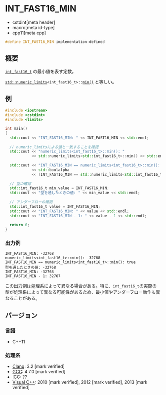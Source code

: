 # INT_FAST16_MIN
* cstdint[meta header]
* macro[meta id-type]
* cpp11[meta cpp]

```cpp
#define INT_FAST16_MIN implementation-defined
```

## 概要
[`int_fast16_t`](int_fast16_t.md) の最小値を表す定数。

[`std::numeric_limits`](/reference/limits/numeric_limits.md)`<int_fast16_t>::`[`min()`](/reference/limits/numeric_limits/min.md) と等しい。

## 例
```cpp example
#include <iostream>
#include <cstdint>
#include <limits>

int main()
{
  std::cout << "INT_FAST16_MIN: " << INT_FAST16_MIN << std::endl;
  
  // numeric_limitsによる値と一致することを確認
  std::cout << "numeric_limits<int_fast16_t>::min(): "
            << std::numeric_limits<std::int_fast16_t>::min() << std::endl;
  
  std::cout << "INT_FAST16_MIN == numeric_limits<int_fast16_t>::min(): "
            << std::boolalpha
            << (INT_FAST16_MIN == std::numeric_limits<std::int_fast16_t>::min()) << std::endl;
  
  // 型の確認
  std::int_fast16_t min_value = INT_FAST16_MIN;
  std::cout << "型を通したときの値: " << min_value << std::endl;
  
  // アンダーフローの確認
  std::int_fast16_t value = INT_FAST16_MIN;
  std::cout << "INT_FAST16_MIN: " << value << std::endl;
  std::cout << "INT_FAST16_MIN - 1: " << value - 1 << std::endl;
  
  return 0;
}
```

### 出力例
```
INT_FAST16_MIN: -32768
numeric_limits<int_fast16_t>::min(): -32768
INT_FAST16_MIN == numeric_limits<int_fast16_t>::min(): true
型を通したときの値: -32768
INT_FAST16_MIN: -32768
INT_FAST16_MIN - 1: 32767
```

この出力例は処理系によって異なる場合がある。特に、`int_fast16_t`の実際の型が処理系によって異なる可能性があるため、最小値やアンダーフロー動作も異なることがある。

## バージョン
### 言語
- C++11

### 処理系
- [Clang](/implementation.md#clang): 3.2 [mark verified]
- [GCC](/implementation.md#gcc): 4.7.0 [mark verified]
- [ICC](/implementation.md#icc): ??
- [Visual C++](/implementation.md#visual_cpp): 2010 [mark verified], 2012 [mark verified], 2013 [mark verified]
